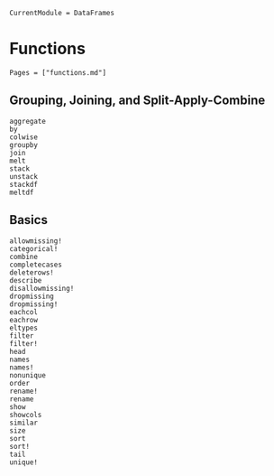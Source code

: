 ```@meta
CurrentModule = DataFrames
```

# Functions

```@index
Pages = ["functions.md"]
```

## Grouping, Joining, and Split-Apply-Combine

```@docs
aggregate
by
colwise
groupby
join
melt
stack
unstack
stackdf
meltdf
```

## Basics

```@docs
allowmissing!
categorical!
combine
completecases
deleterows!
describe
disallowmissing!
dropmissing
dropmissing!
eachcol
eachrow
eltypes
filter
filter!
head
names
names!
nonunique
order
rename!
rename
show
showcols
similar
size
sort
sort!
tail
unique!
```
